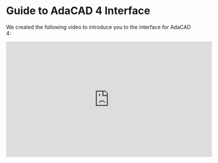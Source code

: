 # Guide to AdaCAD 4 Interface

We created the following video to introduce you to the interface for AdaCAD 4:
<iframe width="560" height="315" src="https://www.youtube.com/embed/ZJrypg-7WKw?si=a49QDBIdRDOkoEoT" title="YouTube video player" frameborder="0" allow="accelerometer; autoplay; clipboard-write; encrypted-media; gyroscope; picture-in-picture; web-share" allowfullscreen></iframe>
